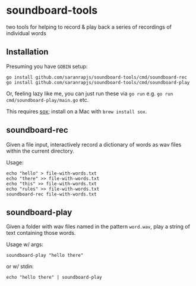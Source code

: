 # soundboard-tools

two tools for helping to record & play back a series of recordings of individual words

## Installation

Presuming you have `GOBIN` setup:

```
go install github.com/saranrapjs/soundboard-tools/cmd/soundboard-rec
go install github.com/saranrapjs/soundboard-tools/cmd/soundboard-play
```

Or, feeling lazy like me, you can just run these via `go run` e.g. `go run cmd/soundboard-play/main.go` etc.

This requires [sox](http://sox.sourceforge.net/); install on a Mac with `brew install sox`.

## soundboard-rec

Given a file input, interactively record a dictionary of words as wav files within the current directory.

Usage:

```
echo "hello" > file-with-words.txt
echo "there" >> file-with-words.txt
echo "this" >> file-with-words.txt
echo "rules" >> file-with-words.txt
soundboard-rec file-with-words.txt
```

## soundboard-play

Given a folder with wav files named in the pattern `word.wav`, play a string of text containing those words.

Usage w/ args:

```
soundboard-play "hello there"
```

or w/ stdin:

```
echo "hello there" | soundboard-play
```
